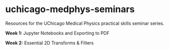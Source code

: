 # uchicago-medphys-seminars
Resources for the UChicago Medical Physics practical skills seminar series.

**Week 1:** Jupyter Notebooks and Exporting to PDF

**Week 2:** Essential 2D Transforms & Filters
